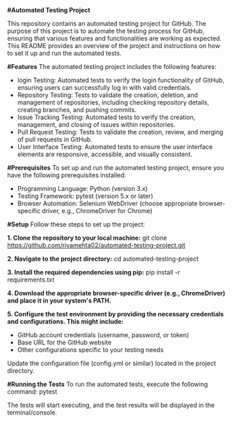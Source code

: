 **#Automated Testing Project**

This repository contains an automated testing project for GitHub. The purpose of this project is to automate the testing process for GitHub, ensuring that various features and functionalities are working as expected. This README provides an overview of the project and instructions on how to set it up and run the automated tests.

**#Features**
The automated testing project includes the following features:

* login Testing: Automated tests to verify the login functionality of GitHub, ensuring users can successfully log in with valid credentials.
* Repository Testing: Tests to validate the creation, deletion, and management of repositories, including checking repository details, creating branches, and pushing commits.
* Issue Tracking Testing: Automated tests to verify the creation, management, and closing of issues within repositories.
* Pull Request Testing: Tests to validate the creation, review, and merging of pull requests in GitHub.
* User Interface Testing: Automated tests to ensure the user interface elements are responsive, accessible, and visually consistent.

**#Prerequisites**
To set up and run the automated testing project, ensure you have the following prerequisites installed:

* Programming Language: Python (version 3.x)
* Testing Framework: pytest (version 5.x or later)
* Browser Automation: Selenium WebDriver (choose appropriate browser-specific driver, e.g., ChromeDriver for Chrome)

**#Setup**
Follow these steps to set up the project:

**1. Clone the repository to your local machine:**
git clone https://github.com/riyamehta02/automated-testing-project.git

**2. Navigate to the project directory:**
cd automated-testing-project

**3. Install the required dependencies using pip:**
pip install -r requirements.txt

**4. Download the appropriate browser-specific driver (e.g., ChromeDriver) and place it in your system's PATH.**

**5. Configure the test environment by providing the necessary credentials and configurations. This might include:**
* GitHub account credentials (username, password, or token)
* Base URL for the GitHub website
* Other configurations specific to your testing needs
  
Update the configuration file (config.yml or similar) located in the project directory.

**#Running the Tests**
To run the automated tests, execute the following command:
pytest

The tests will start executing, and the test results will be displayed in the terminal/console.
